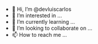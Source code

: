 - 👋 Hi, I’m @devluiscarlos
- 👀 I’m interested in ...
- 🌱 I’m currently learning ...
- 💞️ I’m looking to collaborate on ...
- 📫 How to reach me ...

<!---
devluiscarlos/devluiscarlos is a ✨ special ✨ repository because its `README.md` (this file) appears on your GitHub profile.
You can click the Preview link to take a look at your changes.
--->
